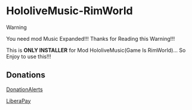 # HololiveMusic-RimWorld

> [!WARNING]
> You need mod Music Expanded!!! Thanks for Reading this Warning!!!

This is **ONLY INSTALLER** for Mod HololiveMusic(Game Is RimWorld)... So Enjoy to use this!!!

## Donations

[DonationAlerts](https://donationalerts.com/r/rikkomatsumato)

[LiberaPay](https://liberapay.com/RikkoMatsumatoOfficial/donate)
